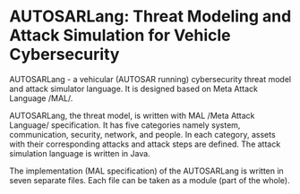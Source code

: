 # AUTOSARLang: Threat Modeling and Attack Simulation for Vehicle Cybersecurity

AUTOSARLang - a vehicular (AUTOSAR running) cybersecurity threat model and attack simulator language. It is designed based on Meta Attack Language /MAL/.

AUTOSARLang, the threat model, is written with MAL /Meta Attack Language/ specification. It has five categories namely system, communication, security, network, and people. In each category, assets with their corresponding attacks and attack steps are defined. The attack simulation language is written in Java. 

The implementation (MAL specification) of the AUTOSARLang is written in seven separate files. Each file can be taken as a module (part of the whole).
